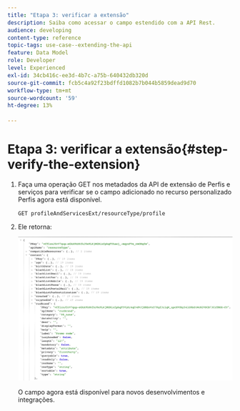 ```yaml
---
title: "Etapa 3: verificar a extensão"
description: Saiba como acessar o campo estendido com a API Rest.
audience: developing
content-type: reference
topic-tags: use-case--extending-the-api
feature: Data Model
role: Developer
level: Experienced
exl-id: 34cb416c-ee3d-4b7c-a75b-640432db320d
source-git-commit: fcb5c4a92f23bdffd1082b7b044b5859dead9d70
workflow-type: tm+mt
source-wordcount: '59'
ht-degree: 13%

---
```


# Etapa 3: verificar a extensão{#step-verify-the-extension}

1. Faça uma operação GET nos metadados da API de extensão de Perfis e serviços para verificar se o campo adicionado no recurso personalizado Perfis agora está disponível.

   ```
   GET profileAndServicesExt/resourceType/profile
   ```

1. Ele retorna:

   ![](assets/extendpandsapiview.png)

   O campo agora está disponível para novos desenvolvimentos e integrações.
